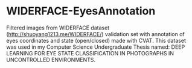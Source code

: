 # WIDERFACE-EyesAnnotation
Filtered images from WIDERFACE dataset (http://shuoyang1213.me/WIDERFACE/) validation set with annotation of eyes coordinates and state (open/closed) made with CVAT.
This dataset was used in my Computer Science Undergraduate Thesis named: DEEP LEARNING FOR EYE STATE CLASSIFICATION IN PHOTOGRAPHS IN UNCONTROLLED ENVIRONMENTS.
